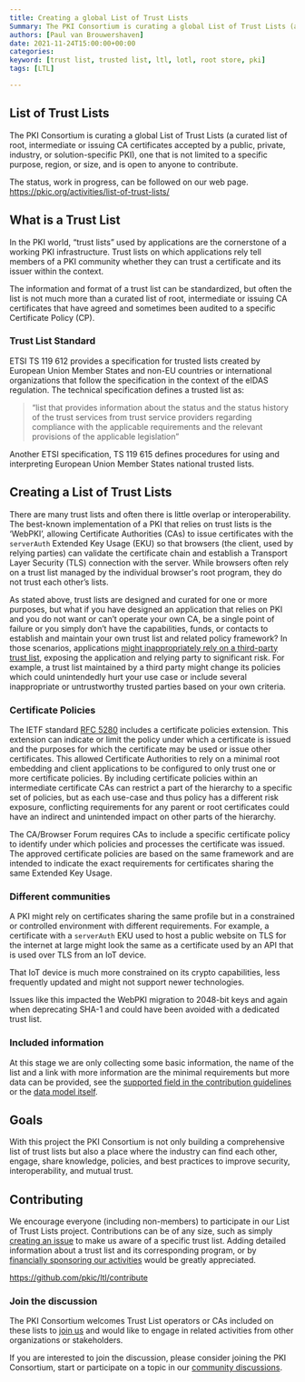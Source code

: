 ```yaml
---
title: Creating a global List of Trust Lists
Summary: The PKI Consortium is curating a global List of Trust Lists (a curated list of root, intermediate or issuing CA certificates accepted by a public, private, industry, or solution-specific PKI), one that is not limited to a specific purpose, region, or size, and is open to anyone to contribute.
authors: [Paul van Brouwershaven]
date: 2021-11-24T15:00:00+00:00
categories:
keyword: [trust list, trusted list, ltl, lotl, root store, pki]
tags: [LTL]

---
```


## List of Trust Lists

The PKI Consortium is curating a global List of Trust Lists (a curated list of root, intermediate or issuing CA certificates accepted by a public, private, industry, or solution-specific PKI), one that is not limited to a specific purpose, region, or size, and is open to anyone to contribute.

The status, work in progress, can be followed on our web page.
https://pkic.org/activities/list-of-trust-lists/ 

## What is a Trust List

In the PKI world, “trust lists” used by applications are the cornerstone of a working PKI infrastructure. Trust lists on which applications rely tell members of a PKI community whether they can trust a certificate and its issuer within the context.

The information and format of a trust list can be standardized, but often the list is not much more than a curated list of root, intermediate or issuing CA certificates that have agreed and sometimes been audited to a specific Certificate Policy (CP).

### Trust List Standard

ETSI TS 119 612 provides a specification for trusted lists created by European Union Member States and non-EU countries or international organizations that follow the specification in the context of the eIDAS regulation. The technical specification defines a trusted list as:

> “list that provides information about the status and the status history of the trust services from trust service providers regarding compliance with the applicable requirements and the relevant provisions of the applicable legislation”

Another ETSI specification, TS 119 615 defines procedures for using and interpreting European Union Member States national trusted lists.

## Creating a List of Trust Lists

There are many trust lists and often there is little overlap or interoperability. The best-known implementation of a PKI that relies on trust lists is the ‘WebPKI’, allowing Certificate Authorities (CAs) to issue certificates with the `serverAuth` Extended Key Usage (EKU) so that browsers (the client, used by relying parties) can validate the certificate chain and establish a Transport Layer Security (TLS) connection with the server. While browsers often rely on a trust list managed by the individual browser's root program, they do not trust each other’s lists.

As stated above, trust lists are designed and curated for one or more purposes, but what if you have designed an application that relies on PKI and you do not want or can’t operate your own CA, be a single point of failure or you simply don’t have the capabilities, funds, or contacts to establish and maintain your own trust list and related policy framework? In those scenarios, applications [might inappropriately rely on a third-party trust list](https://blog.mozilla.org/security/2021/05/10/beware-of-applications-misusing-root-stores/), exposing the application and relying party to significant risk. For example, a trust list maintained by a third party might change its policies which could unintendedly hurt your use case or include several inappropriate or untrustworthy trusted parties based on your own criteria.

### Certificate Policies

The IETF standard [RFC 5280](https://datatracker.ietf.org/doc/html/rfc5280#section-4.2.1.4) includes a certificate policies extension. This extension can indicate or limit the policy under which a certificate is issued and the purposes for which the certificate may be used or issue other certificates. This allowed Certificate Authorities to rely on a minimal root embedding and client applications to be configured to only trust one or more certificate policies. By including certificate policies within an intermediate certificate CAs can restrict a part of the hierarchy to a specific set of policies, but as each use-case and thus policy has a different risk exposure, conflicting requirements for any parent or root certificates could have an indirect and unintended impact on other parts of the hierarchy. 

The CA/Browser Forum requires CAs to include a specific certificate policy to identify under which policies and processes the certificate was issued. The approved certificate policies are based on the same framework and are intended to indicate the exact requirements for certificates sharing the same Extended Key Usage.

### Different communities

A PKI might rely on certificates sharing the same profile but in a constrained or controlled environment with different requirements. For example, a certificate with a `serverAuth` EKU used to host a public website on TLS for the internet at large might look the same as a certificate used by an API that is used over TLS from an IoT device. 

That IoT device is much more constrained on its crypto capabilities, less frequently updated and might not support newer technologies. 

Issues like this impacted the WebPKI migration to 2048-bit keys and again when deprecating SHA-1 and could have been avoided with a dedicated trust list.

### Included information

At this stage we are only collecting some basic information, the name of the list and a link with more information are the minimal requirements but more data can be provided, see the [supported field in the contribution guidelines](https://github.com/pkic/ltl/blob/main/.github/CONTRIBUTING.md#supported-fields) or the [data model itself](https://github.com/pkic/ltl/blob/main/ltl/model.go).

## Goals

With this project the PKI Consortium is not only building a comprehensive list of trust lists but also a place where the industry can find each other, engage, share knowledge, policies, and best practices to improve security, interoperability, and mutual trust.

## Contributing

We encourage everyone (including non-members) to participate in our List of Trust Lists project. Contributions can be of any size, such as simply [creating an issue](https://github.com/pkic/ltl/issues) to make us aware of a specific trust list. Adding detailed information about a trust list and its corresponding program, or by [financially sponsoring our activities](https://pkic.org/sponsors/sponsor/) would be greatly appreciated.

https://github.com/pkic/ltl/contribute 

### Join the discussion

The PKI Consortium welcomes Trust List operators or CAs included on these lists to [join us](https://pkic.org/join) and would like to engage in related activities from other organizations or stakeholders.

If you are interested to join the discussion, please consider joining the PKI Consortium, start or participate on a topic in our [community discussions](https://github.com/pkic/community/discussions).
